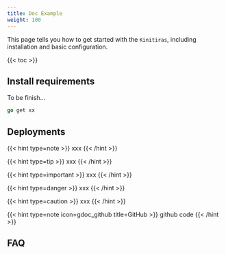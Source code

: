 ```yaml
---
title: Doc Example
weight: 100
---
```


This page tells you how to get started with the `Kinitiras`, including installation and basic configuration.

<!--more-->

{{< toc >}}

## Install requirements

To be finish...

```go
go get xx
```


## Deployments

{{< hint type=note >}}
xxx
{{< /hint >}}

{{< hint type=tip >}}
xxx
{{< /hint >}}

{{< hint type=important >}}
xxx
{{< /hint >}}

{{< hint type=danger >}}
xxx
{{< /hint >}}

{{< hint type=caution >}}
xxx
{{< /hint >}}

{{< hint type=note icon=gdoc_github title=GitHub >}}
github code
{{< /hint >}}


## FAQ